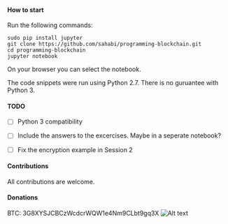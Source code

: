 #### How to start

Run the following commands:

```
sudo pip install jupyter
git clone https://github.com/sahabi/programming-blockchain.git
cd programming-blockchain
jupyter notebook
```

On your browser you can select the notebook. 

The code snippets were run using Python 2.7. There is no guruantee with Python 3.


#### TODO

- [ ] Python 3 compatibility
- [ ] Include the answers to the excercises. Maybe in a seperate notebook?
- [ ] Fix the encryption example in Session 2


#### Contributions

All contributions are welcome.


#### Donations

BTC: 3G8XYSJCBCzWcdcrWQW1e4Nm9CLbt9gq3X
![Alt text](https://github.com/sahabi/programming-blockchain/blob/master/donate.png?raw=true "Optional Title")